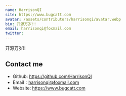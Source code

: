 ```yaml
---
name: HarrisonQI
site: https://www.bugcatt.com
avatar: /assets/contributors/harrisonqi/avatar.webp
bio: 开源万岁!!
email: harrisonqi@foxmail.com
twitter: 
---
```


开源万岁!!  

## Contact me

- Github: <https://github.com/HarrisonQI>
- Email：<harrisonqi@foxmail.com>
- Website: <https://www.bugcatt.com>

